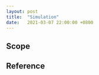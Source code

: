 ```yaml
---
layout: post
title:  "Simulation"
date:   2021-03-07 22:00:00 +0800
---
```


## Scope 

## Reference
